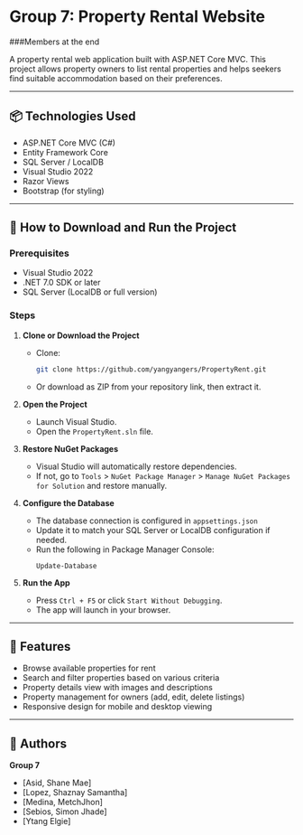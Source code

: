 # Group 7: Property Rental Website
###Members at the end

A property rental web application built with ASP.NET Core MVC. This project allows property owners to list rental properties and helps seekers find suitable accommodation based on their preferences.

---
## 📦 Technologies Used
- ASP.NET Core MVC (C#)
- Entity Framework Core
- SQL Server / LocalDB
- Visual Studio 2022
- Razor Views
- Bootstrap (for styling)

---
## 🚀 How to Download and Run the Project
### Prerequisites
- Visual Studio 2022 
- .NET 7.0 SDK or later
- SQL Server (LocalDB or full version)

### Steps
1. **Clone or Download the Project**
   - Clone:
     ```bash
     git clone https://github.com/yangyangers/PropertyRent.git
     ```
   - Or download as ZIP from your repository link, then extract it.

2. **Open the Project**
   - Launch Visual Studio.
   - Open the `PropertyRent.sln` file.

3. **Restore NuGet Packages**
   - Visual Studio will automatically restore dependencies.
   - If not, go to `Tools` > `NuGet Package Manager` > `Manage NuGet Packages for Solution` and restore manually.

4. **Configure the Database**
   - The database connection is configured in `appsettings.json`
   - Update it to match your SQL Server or LocalDB configuration if needed.
   - Run the following in Package Manager Console:
     ```
     Update-Database
     ```

5. **Run the App**
   - Press `Ctrl + F5` or click `Start Without Debugging`.
   - The app will launch in your browser.

---
## 📌 Features
- Browse available properties for rent
- Search and filter properties based on various criteria
- Property details view with images and descriptions
- Property management for owners (add, edit, delete listings)
- Responsive design for mobile and desktop viewing

---
## 👤 Authors
**Group 7**
- [Asid, Shane Mae]
- [Lopez, Shaznay Samantha]
- [Medina, MetchJhon]
- [Sebios, Simon Jhade]
- [Ytang Elgie]
